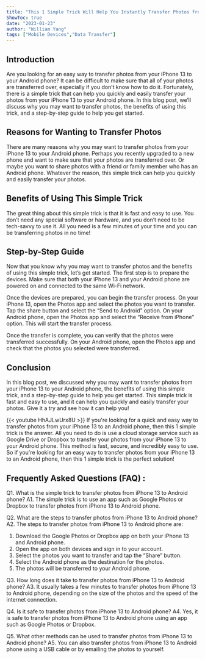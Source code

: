 ```yaml
---
title: "This 1 Simple Trick Will Help You Instantly Transfer Photos from iPhone 13 to Android Phone!"
ShowToc: true 
date: "2023-01-23"
author: "William Yang" 
tags: ["Mobile Devices","Data Transfer"]
---
```

## Introduction 
Are you looking for an easy way to transfer photos from your iPhone 13 to your Android phone? It can be difficult to make sure that all of your photos are transferred over, especially if you don’t know how to do it. Fortunately, there is a simple trick that can help you quickly and easily transfer your photos from your iPhone 13 to your Android phone. In this blog post, we’ll discuss why you may want to transfer photos, the benefits of using this trick, and a step-by-step guide to help you get started. 

## Reasons for Wanting to Transfer Photos 
There are many reasons why you may want to transfer photos from your iPhone 13 to your Android phone. Perhaps you recently upgraded to a new phone and want to make sure that your photos are transferred over. Or maybe you want to share photos with a friend or family member who has an Android phone. Whatever the reason, this simple trick can help you quickly and easily transfer your photos. 

## Benefits of Using This Simple Trick 
The great thing about this simple trick is that it is fast and easy to use. You don’t need any special software or hardware, and you don’t need to be tech-savvy to use it. All you need is a few minutes of your time and you can be transferring photos in no time! 

## Step-by-Step Guide 
Now that you know why you may want to transfer photos and the benefits of using this simple trick, let’s get started. The first step is to prepare the devices. Make sure that both your iPhone 13 and your Android phone are powered on and connected to the same Wi-Fi network. 

Once the devices are prepared, you can begin the transfer process. On your iPhone 13, open the Photos app and select the photos you want to transfer. Tap the share button and select the “Send to Android” option. On your Android phone, open the Photos app and select the “Receive from iPhone” option. This will start the transfer process. 

Once the transfer is complete, you can verify that the photos were transferred successfully. On your Android phone, open the Photos app and check that the photos you selected were transferred. 

## Conclusion 
In this blog post, we discussed why you may want to transfer photos from your iPhone 13 to your Android phone, the benefits of using this simple trick, and a step-by-step guide to help you get started. This simple trick is fast and easy to use, and it can help you quickly and easily transfer your photos. Give it a try and see how it can help you!

{{< youtube HhAJLwUrx8U >}} 
If you're looking for a quick and easy way to transfer photos from your iPhone 13 to an Android phone, then this 1 simple trick is the answer. All you need to do is use a cloud storage service such as Google Drive or Dropbox to transfer your photos from your iPhone 13 to your Android phone. This method is fast, secure, and incredibly easy to use. So if you're looking for an easy way to transfer photos from your iPhone 13 to an Android phone, then this 1 simple trick is the perfect solution!

## Frequently Asked Questions (FAQ) :
Q1. What is the simple trick to transfer photos from iPhone 13 to Android phone? 
A1. The simple trick is to use an app such as Google Photos or Dropbox to transfer photos from iPhone 13 to Android phone.

Q2. What are the steps to transfer photos from iPhone 13 to Android phone? 
A2. The steps to transfer photos from iPhone 13 to Android phone are: 
1. Download the Google Photos or Dropbox app on both your iPhone 13 and Android phone.
2. Open the app on both devices and sign in to your account.
3. Select the photos you want to transfer and tap the “Share” button.
4. Select the Android phone as the destination for the photos.
5. The photos will be transferred to your Android phone.

Q3. How long does it take to transfer photos from iPhone 13 to Android phone? 
A3. It usually takes a few minutes to transfer photos from iPhone 13 to Android phone, depending on the size of the photos and the speed of the internet connection.

Q4. Is it safe to transfer photos from iPhone 13 to Android phone? 
A4. Yes, it is safe to transfer photos from iPhone 13 to Android phone using an app such as Google Photos or Dropbox.

Q5. What other methods can be used to transfer photos from iPhone 13 to Android phone? 
A5. You can also transfer photos from iPhone 13 to Android phone using a USB cable or by emailing the photos to yourself.


